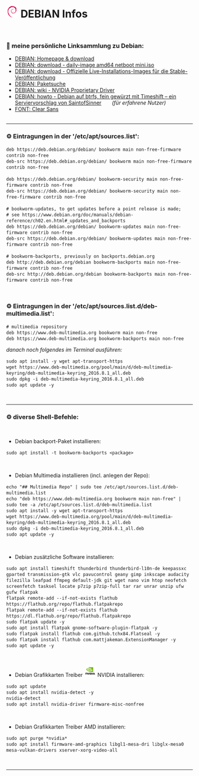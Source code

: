 # ![Debian](https://github.com/Michellesdreamplace/Linux_Infos/blob/main/pix/icons_32x32/Debian.png) DEBIAN Infos
 ⠀ ⠀ ⠀ ⠀ ⠀ ⠀ 
 ⠀ ⠀ ⠀ ⠀ ⠀ ⠀ 
### 🔗 meine persönliche Linksammlung zu Debian:
- [DEBIAN: Homepage & download](https://www.debian.org/)
- [DEBIAN: download - daily-image amd64 netboot mini.iso](https://d-i.debian.org/daily-images/amd64/daily/netboot/mini.iso)
- [DEBIAN: download - Offizielle Live-Installations-Images für die Stable-Veröffentlichung](https://cdimage.debian.org/debian-cd/current-live/amd64/iso-hybrid/)  
- [DEBIAN: Paketsuche](https://packages.debian.org/de/)  
- [DEBIAN: wiki - NVIDIA Proprietary Driver](https://wiki.debian.org/NvidiaGraphicsDrivers)  
- [DEBIAN: howto - Debian auf btrfs, fein gewürzt mit Timeshift – ein Serviervorschlag von SaintofSinner](https://saintofsinner.de/debian-auf-btrfs-fein-gewuerzt-mit-timeshift-ein-serviervorschlag/)⠀ ⠀ *(für erfahrene Nutzer)* 
- [FONT: Clear Sans](https://www.fontsquirrel.com/fonts/clear-sans)  
 ⠀ ⠀ ⠀ ⠀ ⠀ ⠀ 
 ⠀ ⠀ ⠀ ⠀ ⠀ ⠀
______________________________________________________________________________________________________
### ⚙️ Eintragungen in der '/etc/apt/sources.list':
```
deb https://deb.debian.org/debian/ bookworm main non-free-firmware contrib non-free
deb-src https://deb.debian.org/debian/ bookworm main non-free-firmware contrib non-free

deb https://deb.debian.org/debian/ bookworm-security main non-free-firmware contrib non-free
deb-src https://deb.debian.org/debian/ bookworm-security main non-free-firmware contrib non-free

# bookworm-updates, to get updates before a point release is made;
# see https://www.debian.org/doc/manuals/debian-reference/ch02.en.html#_updates_and_backports
deb https://deb.debian.org/debian/ bookworm-updates main non-free-firmware contrib non-free
deb-src https://deb.debian.org/debian/ bookworm-updates main non-free-firmware contrib non-free

# bookworm-backports, previously on backports.debian.org
deb http://deb.debian.org/debian bookworm-backports main non-free-firmware contrib non-free
deb-src http://deb.debian.org/debian bookworm-backports main non-free-firmware contrib non-free
```
 ⠀ ⠀ ⠀ ⠀ ⠀ 
### ⚙️ Eintragungen in der '/etc/apt/sources.list.d/deb-multimedia.list':
```
# multimedia repository
deb https://www.deb-multimedia.org bookworm main non-free
deb https://www.deb-multimedia.org bookworm-backports main non-free
```
*danach noch folgendes im Terminal ausführen:*
```
sudo apt install -y wget apt-transport-https
wget https://www.deb-multimedia.org/pool/main/d/deb-multimedia-keyring/deb-multimedia-keyring_2016.8.1_all.deb
sudo dpkg -i deb-multimedia-keyring_2016.8.1_all.deb
sudo apt update -y
```
 ⠀ ⠀ ⠀ ⠀ ⠀ ⠀ ⠀ ⠀
 ⠀ ⠀ ⠀ ⠀ ⠀ ⠀ 
______________________________________________________________________________________________________
### ⚙️ diverse Shell-Befehle:
 ⠀ ⠀ ⠀ ⠀ ⠀ 
- Debian backport-Paket installieren:
```
sudo apt install -t bookworm-backports <package>
```
 ⠀ ⠀ ⠀ ⠀ ⠀ 
 ⠀ ⠀ ⠀ ⠀ ⠀ 
- Debian Multimedia installieren (incl. anlegen der Repo):
```
echo "## Multimedia Repo" | sudo tee /etc/apt/sources.list.d/deb-multimedia.list
echo "deb https://www.deb-multimedia.org bookworm main non-free" | sudo tee -a /etc/apt/sources.list.d/deb-multimedia.list
sudo apt install -y wget apt-transport-https
wget https://www.deb-multimedia.org/pool/main/d/deb-multimedia-keyring/deb-multimedia-keyring_2016.8.1_all.deb
sudo dpkg -i deb-multimedia-keyring_2016.8.1_all.deb
sudo apt update -y
```
 ⠀ ⠀ ⠀ ⠀ ⠀ ⠀ ⠀ ⠀
 ⠀ ⠀ ⠀ ⠀ ⠀ ⠀ 
 - Debian zusätzliche Software installieren:
```
sudo apt install timeshift thunderbird thunderbird-l10n-de keepassxc gparted transmission-gtk vlc pavucontrol geany gimp inkscape audacity filezilla leafpad ffmpeg default-jdk git wget nano vim htop neofetch screenfetch tasksel locate p7zip p7zip-full tar rar unrar unzip ufw gufw flatpak
flatpak remote-add --if-not-exists flathub https://flathub.org/repo/flathub.flatpakrepo
flatpak remote-add --if-not-exists flathub https://dl.flathub.org/repo/flathub.flatpakrepo
sudo flatpak update -y
sudo apt install flatpak gnome-software-plugin-flatpak -y
sudo flatpak install flathub com.github.tchx84.Flatseal -y
sudo flatpak install flathub com.mattjakeman.ExtensionManager -y
sudo apt update -y
```
 ⠀ ⠀ ⠀ ⠀ ⠀ ⠀ ⠀ ⠀
 ⠀ ⠀ ⠀ ⠀ ⠀ ⠀ 
  - Debian Grafikkarten Treiber ![nvidia](https://github.com/Michellesdreamplace/Linux_Infos/blob/main/pix/icons_32x32/nvidia.png) NVIDIA installieren:
```
sudo apt update
sudo apt install nvidia-detect -y
nvidia-detect
sudo apt install nvidia-driver firmware-misc-nonfree
```
 ⠀ ⠀ ⠀ ⠀ ⠀ ⠀ ⠀ ⠀
 ⠀ ⠀ ⠀ ⠀ ⠀ ⠀ 
   - Debian Grafikkarten Treiber AMD installieren:
```
sudo apt purge *nvidia*
sudo apt install firmware-amd-graphics libgl1-mesa-dri libglx-mesa0 mesa-vulkan-drivers xserver-xorg-video-all
```
 ⠀ ⠀ ⠀ ⠀ ⠀ ⠀ ⠀ ⠀
 ⠀ ⠀ ⠀ ⠀ ⠀ ⠀ 
______________________________________________________________________________________________________
